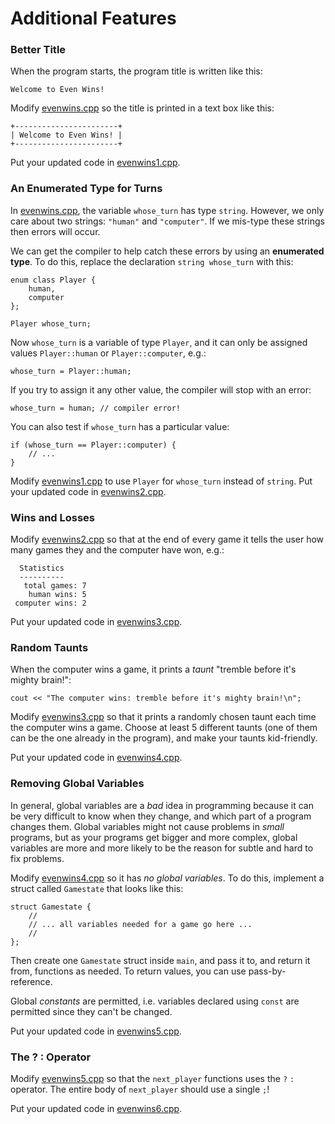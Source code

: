 # Additional Features

### Better Title

When the program starts, the program title is written like this:

```
Welcome to Even Wins!
```

Modify [evenwins.cpp](evenwins.cpp) so the title is printed in a text box like
this:

```
+-----------------------+
| Welcome to Even Wins! |
+-----------------------+
```

Put your updated code in [evenwins1.cpp](evenwins1.cpp).


### An Enumerated Type for Turns

In [evenwins.cpp](evenwins.cpp), the variable `whose_turn` has type `string`.
However, we only care about two strings: `"human"` and `"computer"`. If we
mis-type these strings then errors will occur.

We can get the compiler to help catch these errors by using an **enumerated
type**. To do this, replace the declaration `string whose_turn` with this:

```
enum class Player {
    human,
    computer
};

Player whose_turn;
```

Now `whose_turn` is a variable of type `Player`, and it can only be assigned
values `Player::human` or `Player::computer`, e.g.:

```
whose_turn = Player::human;
```

If you try to assign it any other value, the compiler will stop with an error:

```
whose_turn = human; // compiler error!
```

You can also test if `whose_turn` has a particular value:

```
if (whose_turn == Player::computer) {
	// ...
}
```

Modify [evenwins1.cpp](evenwins1.cpp) to use `Player` for `whose_turn` instead
of `string`. Put your updated code in [evenwins2.cpp](evenwins2.cpp).


### Wins and Losses

Modify [evenwins2.cpp](evenwins2.cpp) so that at the end of every game it
tells the user how many games they and the computer have won, e.g.:

```
  Statistics
  ----------
   total games: 7
    human wins: 5
 computer wins: 2
```

Put your updated code in [evenwins3.cpp](evenwins3.cpp).


### Random Taunts

When the computer wins a game, it prints a *taunt* "tremble before it's mighty
brain!":

```
cout << "The computer wins: tremble before it's mighty brain!\n";
```

Modify [evenwins3.cpp](evenwins3.cpp) so that it prints a randomly chosen
taunt each time the computer wins a game. Choose at least 5 different taunts
(one of them can be the one already in the program), and make your taunts
kid-friendly.

Put your updated code in [evenwins4.cpp](evenwins4.cpp).


### Removing Global Variables

In general, global variables are a *bad* idea in programming because it can be
very difficult to know when they change, and which part of a program changes
them. Global variables might not cause problems in *small* programs, but as
your programs get bigger and more complex, global variables are more and more
likely to be the reason for subtle and hard to fix problems.

Modify [evenwins4.cpp](evenwins4.cpp) so it has *no global variables*. To do
this, implement a struct called `Gamestate` that looks like this:

```
struct Gamestate {
    //
    // ... all variables needed for a game go here ...
    //
};
```

Then create one `Gamestate` struct inside `main`, and pass it to, and return
it from, functions as needed. To return values, you can use pass-by-reference.

Global *constants* are permitted, i.e. variables declared using `const` are
permitted since they can't be changed.

Put your updated code in [evenwins5.cpp](evenwins5.cpp).


### The ? : Operator

Modify [evenwins5.cpp](evenwins5.cpp) so that the `next_player` functions uses
the `?` `:` operator. The entire body of `next_player` should use a single
`;`!

Put your updated code in [evenwins6.cpp](evenwins6.cpp).
